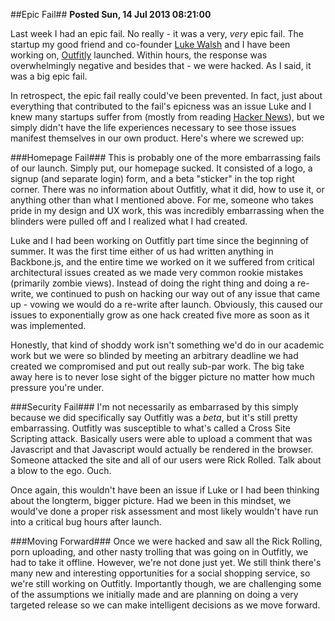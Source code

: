 ##Epic Fail##
**Posted Sun, 14 Jul 2013 08:21:00**

Last week I had an epic fail. No really - it was a very, *very* epic fail. The startup my good friend and co-founder [Luke Walsh](http://lukewal.sh) and I have been working on, [Outfitly](http://outfitly.com) launched. Within hours, the response was overwhelmingly negative and besides that - we were hacked. As I said, it was a big epic fail.

In retrospect, the epic fail really could've been prevented. In fact, just about everything that contributed to the fail's epicness was an issue Luke and I knew many startups suffer from (mostly from reading [Hacker News](http://news.ycombinator.com)), but we simply didn't have the life experiences necessary to see those issues manifest themselves in our own product. Here's where we screwed up:

###Homepage Fail###
This is probably one of the more embarrassing fails of our launch. Simply put, our homepage sucked. It consisted of a logo, a signup (and separate login) form, and a beta "sticker" in the top right corner. There was no information about Outfitly, what it did, how to use it, or anything other than what I mentioned above. For me, someone who takes pride in my design and UX work, this was incredibly embarrassing when the blinders were pulled off and I realized what I had created.

Luke and I had been working on Outfitly part time since the beginning of summer. It was the first time either of us had written anything in Backbone.js, and the entire time we worked on it we suffered from critical architectural issues created as we made very common rookie mistakes (primarily zombie views). Instead of doing the right thing and doing a re-write, we continued to push on hacking our way out of any issue that came up - vowing we would do a re-write after launch. Obviously, this caused our issues to exponentially grow as one hack created five more as soon as it was implemented.

Honestly, that kind of shoddy work isn't something we'd do in our academic work but we were so blinded by meeting an arbitrary deadline we had created we compromised and put out really sub-par work. The big take away here is to never lose sight of the bigger picture no matter how much pressure you're under.

###Security Fail###
I'm not necessarily as embarrased by this simply because we did specifically say Outfitly was a *beta*, but it's still pretty embarrassing. Outfitly was susceptible to what's called a Cross Site Scripting attack. Basically users were able to upload a comment that was Javascript and that Javascript would actually be rendered in the browser. Someone attacked the site and all of our users were Rick Rolled. Talk about a blow to the ego. Ouch.

Once again, this wouldn't have been an issue if Luke or I had been thinking about the longterm, bigger picture. Had we been in this mindset, we would've done a proper risk assessment and most likely wouldn't have run into a critical bug hours after launch.

###Moving Forward###
Once we were hacked and saw all the Rick Rolling, porn uploading, and other nasty trolling that was going on in Outfitly, we had to take it offline. However, we're not done just yet. We still think there's many new and interesting opportunities for a social shopping service, so we're still working on Outfitly. Importantly though, we are challenging some of the assumptions we initially made and are planning on doing a very targeted release so we can make intelligent decisions as we move forward.